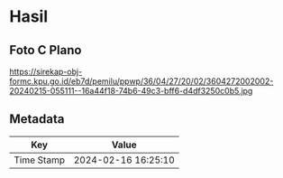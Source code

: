 # Hasil

## Foto C Plano

https://sirekap-obj-formc.kpu.go.id/eb7d/pemilu/ppwp/36/04/27/20/02/3604272002002-20240215-055111--16a44f18-74b6-49c3-bff6-d4df3250c0b5.jpg


## Metadata

| Key        | Value               |
| ---------- | ------------------- |
| Time Stamp | 2024-02-16 16:25:10 |



